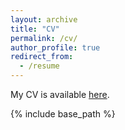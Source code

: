 ```yaml
---
layout: archive
title: "CV"
permalink: /cv/
author_profile: true
redirect_from:
  - /resume
---
```


My CV is available [here](https://github.com/Kyriakosk/kyriakosk.github.io/tree/master/files/cv/Kyriakos_Katsamaktsis_CV.pdf).

{% include base_path %}

